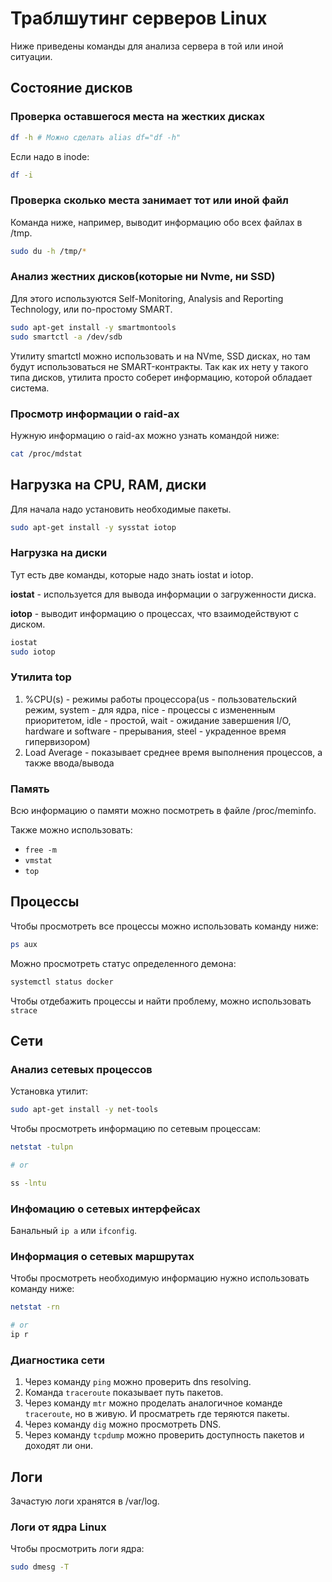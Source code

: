 # Траблшутинг серверов Linux

Ниже приведены команды для анализа сервера в той или иной ситуации.

## Состояние дисков

### Проверка оставшегося места на жестких дисках

```bash
df -h # Можно сделать alias df="df -h"
```

Если надо в inode:

```bash
df -i
```

### Проверка сколько места занимает тот или иной файл

Команда ниже, например, выводит информацию обо всех файлах в /tmp.

```bash
sudo du -h /tmp/*
```

### Анализ жестних дисков(которые ни Nvme, ни SSD)

Для этого используются Self-Monitoring, Analysis and Reporting Technology, или по-простому SMART.

```bash
sudo apt-get install -y smartmontools
sudo smartctl -a /dev/sdb
```

Утилиту smartctl можно использовать и на NVme, SSD дисках, но там будут использоваться не SMART-контракты.
Так как их нету у такого типа дисков, утилита просто соберет информацию, которой обладает система.

### Просмотр информации о raid-ах

Нужную информацию о raid-ах можно узнать командой ниже:

```bash
cat /proc/mdstat
```

## Нагрузка на CPU, RAM, диски

Для начала надо установить необходимые пакеты.

```bash
sudo apt-get install -y sysstat iotop
```

### Нагрузка на диски

Тут есть две команды, которые надо знать iostat и iotop.

**iostat** - используется для вывода информации о загруженности диска.

**iotop** - выводит информацию о процессах, что взаимодействуют с диском.

```bash
iostat
sudo iotop
```

### Утилита top

1. %CPU(s) - режимы работы процессора(us - пользовательский режим, system - для ядра, nice - процессы с измененным приоритетом, idle - простой, wait - ожидание завершения I/O, hardware и software - прерывания, steel - украденное время гипервизором)
2. Load Average - показывает среднее время выполнения процессов, а также ввода/вывода


### Память

Всю информацию о памяти можно посмотреть в файле /proc/meminfo.

Также можно использовать:

- `free -m`
- `vmstat`
- `top`

## Процессы

Чтобы просмотреть все процессы можно использовать команду ниже:

```bash
ps aux
```

Можно просмотреть статус определенного демона:

```bash
systemctl status docker
```

Чтобы отдебажить процессы и найти проблему, можно использовать `strace`

## Сети

### Анализ сетевых процессов

Установка утилит:

```bash
sudo apt-get install -y net-tools
```

Чтобы просмотреть информацию по сетевым процессам:

```bash
netstat -tulpn

# or

ss -lntu
```

### Инфомацию о сетевых интерфейсах

Банальный `ip a` или `ifconfig`.

### Информация о сетевых маршрутах

Чтобы просмотреть необходимую информацию нужно использовать команду ниже:

```bash
netstat -rn

# or
ip r
```

### Диагностика сети

1. Через команду `ping` можно проверить dns resolving.
2. Команда `traceroute` показывает путь пакетов.
3. Через команду `mtr` можно проделать аналогичное команде `traceroute`, но в живую. И просматреть где теряются пакеты.
4. Через команду `dig` можно просмотреть DNS.
5. Через команду `tcpdump` можно проверить доступность пакетов и доходят ли они.

## Логи

Зачастую логи хранятся в /var/log.

### Логи от ядра Linux

Чтобы просмотрить логи ядра:

```bash
sudo dmesg -T
```
